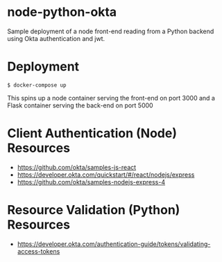 # node-python-okta

Sample deployment of a node front-end reading from a Python backend using Okta authentication and jwt.

# Deployment

    $ docker-compose up

This spins up a node container serving the front-end on port 3000 and a Flask container serving the back-end
on port 5000

# Client Authentication (Node) Resources

* https://github.com/okta/samples-js-react
* https://developer.okta.com/quickstart/#/react/nodejs/express
* https://github.com/okta/samples-nodejs-express-4

# Resource Validation (Python) Resources

* https://developer.okta.com/authentication-guide/tokens/validating-access-tokens